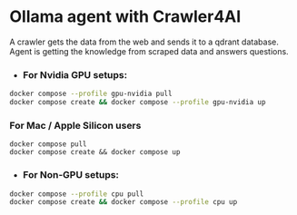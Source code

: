 # Ollama agent with Crawler4AI

A crawler gets the data from the web and sends it to a qdrant database. Agent is getting the knowledge from scraped data and answers questions.


* ### For Nvidia GPU setups:

```bash
docker compose --profile gpu-nvidia pull
docker compose create && docker compose --profile gpu-nvidia up
```

### For Mac / Apple Silicon users

```
docker compose pull
docker compose create && docker compose up
```

* ### For Non-GPU setups:

```bash
docker compose --profile cpu pull
docker compose create && docker compose --profile cpu up
```

